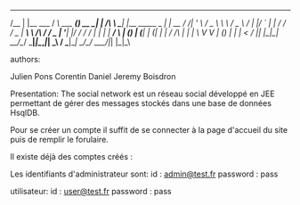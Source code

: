  _____ _             __            _       _        __     _                      _    
/__   | |__   ___   / _\ ___   ___(_) __ _| |    /\ \ \___| |___      _____  _ __| | __
  / /\| '_ \ / _ \  \ \ / _ \ / __| |/ _` | |   /  \/ / _ | __\ \ /\ / / _ \| '__| |/ /
 / /  | | | |  __/  _\ | (_) | (__| | (_| | |  / /\  |  __| |_ \ V  V | (_) | |  |   < 
 \/   |_| |_|\___|  \__/\___/ \___|_|\__,_|_|  \_\ \/ \___|\__| \_/\_/ \___/|_|  |_|\_\
 
 authors:
 
 Julien Pons
 Corentin Daniel
 Jeremy Boisdron
 
 
 Presentation:
 The social network est un réseau social développé en JEE permettant de gérer des messages stockés dans une base de données HsqlDB.
 
 Pour se créer un compte il suffit de se connecter à la page d'accueil du site puis de remplir le forulaire.
 
 Il existe déjà des comptes créés :
 
 Les identifiants  d'administrateur sont:
 id : admin@test.fr
 password : pass
 
 utilisateur:
 id : user@test.fr
 password : pass
 
 
 

